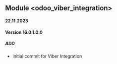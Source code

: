 ## Module <odoo_viber_integration>
#### 22.11.2023
#### Version 16.0.1.0.0
##### ADD
- Initial commit for Viber Integration
